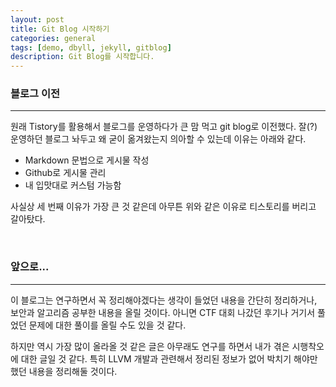 ```yaml
---
layout: post
title: Git Blog 시작하기
categories: general
tags: [demo, dbyll, jekyll, gitblog]
description: Git Blog를 시작합니다.
---
```


### 블로그 이전
---
원래 Tistory를 활용해서 블로그를 운영하다가 큰 맘 먹고 git blog로 이전했다. 잘(?) 운영하던 블로그 놔두고 왜 굳이 옮겨왔는지 의아할 수 있는데 이유는 아래와 같다.
* Markdown 문법으로 게시물 작성
* Github로 게시물 관리
* 내 입맛대로 커스텀 가능함

사실상 세 번째 이유가 가장 큰 것 같은데 아무튼 위와 같은 이유로 티스토리를 버리고 갈아탔다.

<br>

### 앞으로...
---
이 블로그는 연구하면서 꼭 정리해야겠다는 생각이 들었던 내용을 간단히 정리하거나, 보안과 알고리즘 공부한 내용을 올릴 것이다. 아니면 CTF 대회 나갔던 후기나 거기서 풀었던 문제에 대한 풀이를 올릴 수도 있을 것 같다.

하지만 역시 가장 많이 올라올 것 같은 글은 아무래도 연구를 하면서 내가 겪은 시행착오에 대한 글일 것 같다. 특히 LLVM 개발과 관련해서 정리된 정보가 없어 박치기 해야만 했던 내용을 정리해둘 것이다.